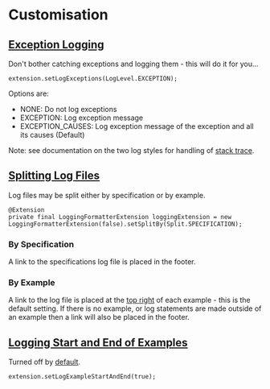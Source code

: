 # Customisation

## [Exception Logging](-)

Don't bother catching exceptions and logging them - this will do it for you...


    extension.setLogExceptions(LogLevel.EXCEPTION);

Options are:

* NONE: Do not log exceptions
* EXCEPTION: Log exception message
* EXCEPTION_CAUSES: Log exception message of the exception and all its causes (Default)

Note: see documentation on the two log styles for handling of [stack trace](- "printlog()").


## [Splitting Log Files](-)

Log files may be split either by specification or by example.

    @Extension
    private final LoggingFormatterExtension loggingExtension = new LoggingFormatterExtension(false).setSplitBy(Split.SPECIFICATION);


### By Specification
A link to the specifications log file is placed in the footer.


### By Example
A link to the log file is placed at the [top right](- "assertTrue=splitexample()") of each example - this is the default setting.  If there is no example, or log statements are made outside of an example then a link will also be placed in the footer.  

    
## [Logging Start and End of Examples](-)

Turned off by [default](- "printlog()").

    extension.setLogExampleStartAndEnd(true);

